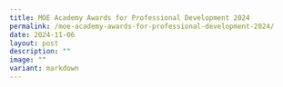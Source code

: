 ```yaml
---
title: MOE Academy Awards for Professional Development 2024
permalink: /moe-academy-awards-for-professional-development-2024/
date: 2024-11-06
layout: post
description: ""
image: ""
variant: markdown
---
```

